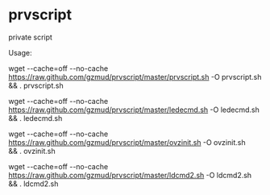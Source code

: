 # prvscript
private script 

Usage:

wget --cache=off --no-cache https://raw.github.com/gzmud/prvscript/master/prvscript.sh -O prvscript.sh \
&& . prvscript.sh

wget --cache=off --no-cache https://raw.github.com/gzmud/prvscript/master/ledecmd.sh -O ledecmd.sh \
&& . ledecmd.sh

wget --cache=off --no-cache https://raw.github.com/gzmud/prvscript/master/ovzinit.sh -O ovzinit.sh \
&& . ovzinit.sh

wget --cache=off --no-cache https://raw.github.com/gzmud/prvscript/master/ldcmd2.sh -O ldcmd2.sh \
&& . ldcmd2.sh
